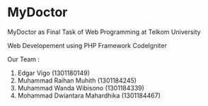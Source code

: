 # MyDoctor
MyDoctor as Final Task of Web Programming at Telkom University

Web Developement using PHP Framework CodeIgniter

Our Team :

1. Edgar Vigo (1301180149)
2. Muhammad Raihan Muhith (1301184245)
3. Muhammad Wanda Wibisono (1301184339)
4. Mohammad Dwiantara Mahardhika (1301184467)
